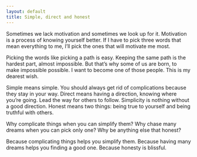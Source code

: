 ```yaml
---
layout: default
title: Simple, direct and honest
---
```


Sometimes we lack motivation and sometimes we look up for it. Motivation is a process of knowing yourself better. If I have to pick three words that mean everything to me, I’ll pick the ones that will motivate me most.

Picking the words like picking a path is easy. Keeping the same path is the hardest part, almost impossible. But that’s why some of us are born, to make impossible possible. I want to become one of those people. This is my dearest wish.

Simple means simple. You should always get rid of complications because they stay in your way. Direct means having a direction, knowing where you’re going. Lead the way for others to follow. Simplicity is nothing without a good direction. Honest means two things: being true to yourself and being truthful with others.

Why complicate things when you can simplify them? Why chase many dreams when you can pick only one? Why be anything else that honest?

Because complicating things helps you simplify them. Because having many dreams helps you finding a good one. Because honesty is blissful.
